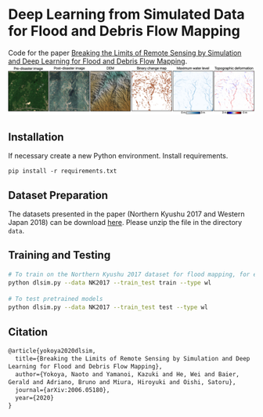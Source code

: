 # Deep Learning from Simulated Data for Flood and Debris Flow Mapping

Code for the paper [Breaking the Limits of Remote Sensing by Simulation and Deep Learning for Flood and Debris Flow Mapping](https://arxiv.org/abs/2006.05180).
![alt text](./data/dlsim_overview.png?raw=true)

## Installation
If necessary create a new Python environment.
Install requirements.
```
pip install -r requirements.txt
```


## Dataset Preparation
The datasets presented in the paper (Northern Kyushu 2017 and Western Japan 2018) can be download [here](https://naotoyokoya.com/). Please unzip the file in the directory `data`.


## Training and Testing
```bash
# To train on the Northern Kyushu 2017 dataset for flood mapping, for example.
python dlsim.py --data NK2017 --train_test train --type wl

# To test pretrained models
python dlsim.py --data NK2017 --train_test test --type wl
```


## Citation
```
@article{yokoya2020dlsim,
  title={Breaking the Limits of Remote Sensing by Simulation and Deep Learning for Flood and Debris Flow Mapping},
  author={Yokoya, Naoto and Yamanoi, Kazuki and He, Wei and Baier, Gerald and Adriano, Bruno and Miura, Hiroyuki and Oishi, Satoru},
  journal={arXiv:2006.05180},
  year={2020}
}
```
